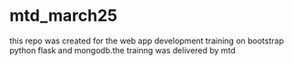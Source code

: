 # mtd_march25
this repo was created for the web app development training on bootstrap python flask and mongodb.the trainng was delivered by mtd 
